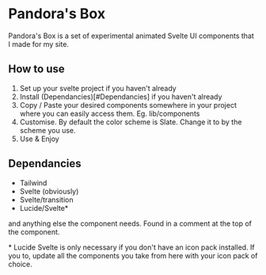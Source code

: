 # Pandora's Box

Pandora's Box is a set of experimental animated Svelte UI components that I made for my site.

## How to use

1.  Set up your svelte project if you haven't already
2.  Install (Dependancies)\[#Dependancies\] if you haven't already
3.  Copy / Paste your desired components somewhere in your project where you can easily access them. Eg. lib/components
4.  Customise. By default the color scheme is Slate. Change it to by the scheme you use.
5.  Use & Enjoy

## Dependancies

- Tailwind
- Svelte (obviously)
- Svelte/transition
- Lucide/Svelte\*

and anything else the component needs. Found in a comment at the top of the component.

\* Lucide Svelte is only necessary if you don't have an icon pack installed. If you to, update all the components you take from here with your icon pack of choice.
